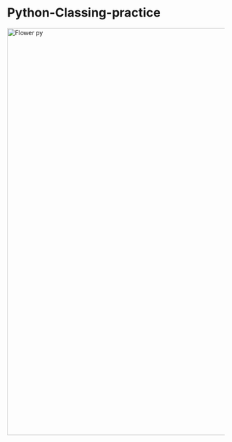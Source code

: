 # Python-Classing-practice
<img width="943" alt="Flower py" src="https://github.com/user-attachments/assets/c1d402f3-dbbb-4bff-a9d1-5c5bb2d98d7e">
